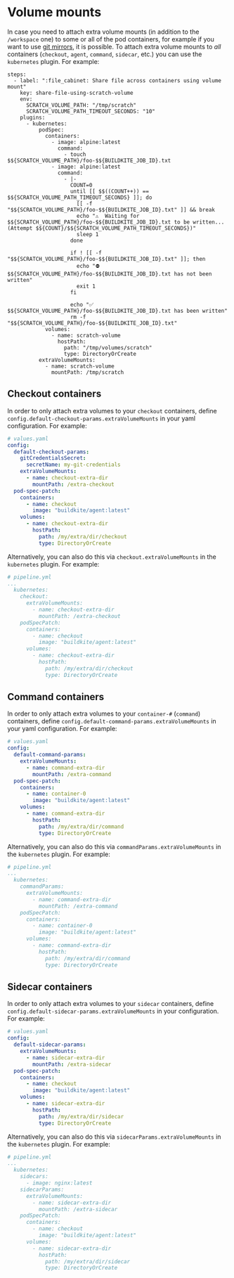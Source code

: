 # Volume mounts

In case you need to attach extra volume mounts (in addition to the `/workspace` one) to some or all of the pod containers, for example if you want to use [git mirrors](https://buildkite.com/docs/agent/v3#promoted-experiments-git-mirrors), it is possible. To attach extra volume mounts to _all_ containers (`checkout`, `agent`, `command`, `sidecar`, etc.) you can use the `kubernetes` plugin. For example:

```
steps:
  - label: ":file_cabinet: Share file across containers using volume mount"
    key: share-file-using-scratch-volume
    env:
      SCRATCH_VOLUME_PATH: "/tmp/scratch"
      SCRATCH_VOLUME_PATH_TIMEOUT_SECONDS: "10"
    plugins:
      - kubernetes:
          podSpec:
            containers:
              - image: alpine:latest
                command:
                  - touch $${SCRATCH_VOLUME_PATH}/foo-$${BUILDKITE_JOB_ID}.txt
              - image: alpine:latest
                command:
                  - |-
                    COUNT=0
                    until [[ $$((COUNT++)) == $${SCRATCH_VOLUME_PATH_TIMEOUT_SECONDS} ]]; do
                      [[ -f "$${SCRATCH_VOLUME_PATH}/foo-$${BUILDKITE_JOB_ID}.txt" ]] && break
                      echo "⚠️  Waiting for $${SCRATCH_VOLUME_PATH}/foo-$${BUILDKITE_JOB_ID}.txt to be written... (Attempt $${COUNT}/$${SCRATCH_VOLUME_PATH_TIMEOUT_SECONDS})"
                      sleep 1
                    done

                    if ! [[ -f "$${SCRATCH_VOLUME_PATH}/foo-$${BUILDKITE_JOB_ID}.txt" ]]; then
                      echo "⛔ $${SCRATCH_VOLUME_PATH}/foo-$${BUILDKITE_JOB_ID}.txt has not been written"
                      exit 1
                    fi

                    echo "✅ $${SCRATCH_VOLUME_PATH}/foo-$${BUILDKITE_JOB_ID}.txt has been written"
                    rm -f "$${SCRATCH_VOLUME_PATH}/foo-$${BUILDKITE_JOB_ID}.txt"
            volumes:
              - name: scratch-volume
                hostPath:
                  path: "/tmp/volumes/scratch"
                  type: DirectoryOrCreate
          extraVolumeMounts:
            - name: scratch-volume
              mountPath: /tmp/scratch
```

## Checkout containers

In order to only attach extra volumes to your `checkout` containers, define `config.default-checkout-params.extraVolumeMounts` in your yaml configuration. For example:

```yaml
# values.yaml
config:
  default-checkout-params:
    gitCredentialsSecret:
      secretName: my-git-credentials
    extraVolumeMounts:
      - name: checkout-extra-dir
        mountPath: /extra-checkout
  pod-spec-patch:
    containers:
      - name: checkout
        image: "buildkite/agent:latest"
    volumes:
      - name: checkout-extra-dir
        hostPath:
          path: /my/extra/dir/checkout
          type: DirectoryOrCreate
```

Alternatively, you can also do this via `checkout.extraVolumeMounts` in the `kubernetes` plugin. For example:

```yaml
# pipeline.yml
...
  kubernetes:
    checkout:
      extraVolumeMounts:
        - name: checkout-extra-dir
          mountPath: /extra-checkout
    podSpecPatch:
      containers:
        - name: checkout
          image: "buildkite/agent:latest"
      volumes:
        - name: checkout-extra-dir
          hostPath:
            path: /my/extra/dir/checkout
            type: DirectoryOrCreate
```

## Command containers

In order to only attach extra volumes to your `container-#` (`command`) containers, define `config.default-command-params.extraVolumeMounts` in your yaml configuration. For example:

```yaml
# values.yaml
config:
  default-command-params:
    extraVolumeMounts:
      - name: command-extra-dir
        mountPath: /extra-command
  pod-spec-patch:
    containers:
      - name: container-0
        image: "buildkite/agent:latest"
    volumes:
      - name: command-extra-dir
        hostPath:
          path: /my/extra/dir/command
          type: DirectoryOrCreate
```

Alternatively, you can also do this via `commandParams.extraVolumeMounts` in the `kubernetes` plugin. For example:

```yaml
# pipeline.yml
...
  kubernetes:
    commandParams:
      extraVolumeMounts:
        - name: command-extra-dir
          mountPath: /extra-command
    podSpecPatch:
      containers:
        - name: container-0
          image: "buildkite/agent:latest"
      volumes:
        - name: command-extra-dir
          hostPath:
            path: /my/extra/dir/command
            type: DirectoryOrCreate
```

## Sidecar containers

In order to only attach extra volumes to your `sidecar` containers, define `config.default-sidecar-params.extraVolumeMounts` in your configuration. For example:

```yaml
# values.yaml
config:
  default-sidecar-params:
    extraVolumeMounts:
      - name: sidecar-extra-dir
        mountPath: /extra-sidecar
  pod-spec-patch:
    containers:
      - name: checkout
        image: "buildkite/agent:latest"
    volumes:
      - name: sidecar-extra-dir
        hostPath:
          path: /my/extra/dir/sidecar
          type: DirectoryOrCreate
```

Alternatively, you can also do this via `sidecarParams.extraVolumeMounts` in the `kubernetes` plugin. For example:

```yaml
# pipeline.yml
...
  kubernetes:
    sidecars:
      - image: nginx:latest
    sidecarParams:
      extraVolumeMounts:
        - name: sidecar-extra-dir
          mountPath: /extra-sidecar
    podSpecPatch:
      containers:
        - name: checkout
          image: "buildkite/agent:latest"
      volumes:
        - name: sidecar-extra-dir
          hostPath:
            path: /my/extra/dir/sidecar
            type: DirectoryOrCreate
```
